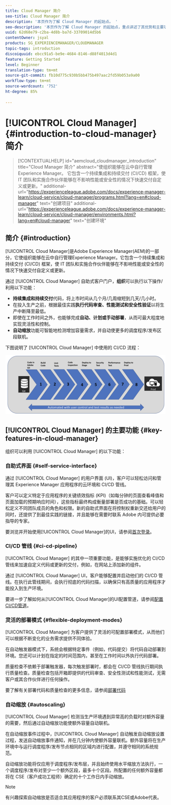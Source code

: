 ```yaml
---
title: Cloud Manager 简介
seo-title: Cloud Manager 简介
description: '本页作为了解 Cloud Manager 的起始点。 '
seo-description: '本页作为了解 Cloud Manager 的起始点，重点讲述了其优势和主要功能。 '
uuid: 62d68e79-c2ba-4d8b-ba7d-33709014d5b6
contentOwner: jsyal
products: SG_EXPERIENCEMANAGER/CLOUDMANAGER
topic-tags: introduction
discoiquuid: ebcc91a5-be9e-4684-8146-d88f4013d4d1
feature: Getting Started
level: Beginner
translation-type: tm+mt
source-git-commit: fb10d775c930b5bb475b497aac2fd59b053a9a00
workflow-type: tm+mt
source-wordcount: '752'
ht-degree: 85%

---
```



# [!UICONTROL Cloud Manager]{#introduction-to-cloud-manager} 简介

>[!CONTEXTUALHELP]
>id="aemcloud_cloudmanager_introduction"
>title="Cloud Manager 简介"
>abstract="使组织能够在云中自行管理Experience Manager。 它包含一个持续集成和持续交付 (CI/CD) 框架，使 IT 团队和实施合作伙伴能够在不影响性能或安全性的情况下快速交付自定义或更新。"
>additional-url="https://experienceleague.adobe.com/docs/experience-manager-learn/cloud-service/cloud-manager/programs.html?lang=en#cloud-manager" text="创建项目"
>additional-url="https://experienceleague.adobe.com/docs/experience-manager-learn/cloud-service/cloud-manager/environments.html?lang=en#cloud-manager" text="创建环境"

## 简介 {#introduction}

[!UICONTROL Cloud Manager]是Adobe Experience Manager(AEM)的一部分，它使组织能够在云中自行管理Experience Manager。它包含一个持续集成和持续交付 (CI/CD) 框架，使 IT 团队和实施合作伙伴能够在不影响性能或安全性的情况下快速交付自定义或更新。

通过 [!UICONTROL Cloud Manager] 自助式客户门户，**组织**&#x200B;可以执行以下操作/利用以下功能：

* **持续集成和持续交付**&#x200B;代码，将上市时间从几个月/几周缩短到几天/几小时。
* 在投入生产之前，根据最佳实践&#x200B;**执行代码审查、性能测试和安全性验证**&#x200B;以将生产中断降至最低。
* 即使在工作时间之外，也能够完成&#x200B;**自动、计划或手动部署**，从而可最大程度地实现灵活性和控制。
* **自动缩放**&#x200B;功能可智能地检测增加容量需求，并自动使更多的调度程序/发布区段联机。

下图说明了 [!UICONTROL Cloud Manager] 中使用的 CI/CD 流程：

![](assets/screen_shot_2018-05-12at73843pm.png)

## [!UICONTROL Cloud Manager] 的主要功能 {#key-features-in-cloud-manager}

组织可以利用 [!UICONTROL Cloud Manager] 的以下功能：

### 自助式界面 {#self-service-interface}

通过 [!UICONTROL Cloud Manager] 的用户界面 (UI)，客户可以轻松访问和管理其 Experience Manager 应用程序的云环境和 CI/CD 管线。

客户可以定义特定于应用程序的关键绩效指标 (KPI)（如每分钟的页面查看峰值和页面加载的预期响应时间），这些指标最终构成衡量部署是否成功的基础。可以轻松定义不同团队成员的角色和权限。新的自助式界面在将控制权重新交还给用户的同时，还提供了到最佳实践的链接，并且能够在需要时联系 Adobe 内可提供必要指导的专家。

要浏览并开始使用[!UICONTROL Cloud Manager]的UI，请参阅[首次登录](https://helpx.adobe.com/experience-manager/cloud-manager/using/first-time-login.html)。

### CI/CD 管线 {#ci-cd-pipeline}

[!UICONTROL Cloud Manager] 的其中一项重要功能，是能够实施优化的 CI/CD 管线来加速自定义代码或更新的交付，例如，在网站上添加新的组件。

通过 [!UICONTROL Cloud Manager] UI，客户能够配置并启动他们的 CI/CD 管线。在执行此管线期间，会执行彻底的代码扫描，以确保只有高质量的应用程序才能投入到生产环境。

要进一步了解如何从[!UICONTROL Cloud Manager]的UI配置管道，请参阅[配置CI/CD管道](https://helpx.adobe.com/experience-manager/cloud-manager/using/configuring-pipeline.html)。

### 灵活的部署模式 {#flexible-deployment-modes}

[!UICONTROL Cloud Manager] 为客户提供了灵活的可配置部署模式，从而他们可以根据不断变化的业务需求提供不同体验。

在自动触发器模式下，系统会根据特定事件（例如，代码提交）将代码自动部署到环境。您还可以计划在指定的时间范围内，甚至在工作时间以外执行代码部署。

质量检查不依赖于部署触发器，每次触发部署时，都会在 CI/CD 管线执行期间执行质量检查。质量检查包括开箱即提供的代码审查、安全性测试和性能测试，无需客户或其合作伙伴进行任何操作。

要了解有关部署代码和质量检查的更多信息，请参阅[部署代码](deploying-code.md)

### 自动缩放 {#autoscaling}

[!UICONTROL Cloud Manager] 检测当生产环境遇到异常高的负载时对额外容量的需要，然后通过自动缩放功能使额外容量自动联机。

在自动缩放事件过程中，[!UICONTROL Cloud Manager] 自动触发自动缩放设置过程，发送自动缩放事件通知，并在几分钟内使额外容量联机。额外容量将在生产环境中与运行调度程序/发布节点相同的区域内进行配置，并遵守相同的系统规范。

自动缩放功能将仅应用于调度程序/发布层，并且始终使用水平缩放方法执行，一个调度程序/发布对至少一个额外区段，最多十个区段。所配置的任何额外容量都将在 CSE（客户成功工程师）确定的十个工作日内手动缩放。

>[!NOTE]
>有兴趣探索自动缩放是否适合其应用程序的客户必须联系其CSE或Adobe代表。
